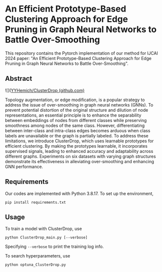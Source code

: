# An Efficient Prototype-Based Clustering Approach for Edge Pruning in Graph Neural Networks to Battle Over-Smoothing

This repository contains the Pytorch implementation of our method for IJCAI 2024 paper: "An Efficient Prototype-Based Clustering Approach for Edge Pruning in Graph Neural Networks to Battle Over-Smoothing".

## Abstract

![]([YYHemich/ClusterDrop (github.com)](https://github.com/YYHemich/ClusterDrop\model-structure.png)

Topology augmentation, or edge modification, is a popular strategy to address the issue of over-smoothing in graph neural networks (GNNs). To prevent potential distortion of the original structure and dilution of node representations, an essential principle is to enhance the separability between embeddings of nodes from different classes while preserving smoothness among nodes of the same class. However, differentiating between inter-class and intra-class edges becomes arduous when class labels are unavailable or the graph is partially labeled. To address these limitations, we introduce ClusterDrop, which uses learnable prototypes for efficient clustering. By making the prototypes learnable, it incorporates supervised signals, leading to enhanced accuracy and adaptability across different graphs. Experiments on six datasets with varying graph structures demonstrate its effectiveness in alleviating over-smoothing and enhancing GNN performance.

## Requirements

Our codes are implemented with Python 3.8.17. To set up the environment, 

```
pip install requirements.txt
```

## Usage

To train a model with ClusterDrop, use

```
python ClusterDrop_main.py [--verbose]
```

Specifying `--verbose` to print the training log info.

To search hyperparameters, use

```
python optuna_ClusterDrop.py
```

